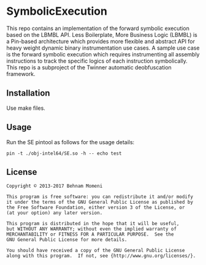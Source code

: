 # SymbolicExecution

This repo contains an implementation of the forward symbolic execution based on the LBMBL API.
Less Boilerplate, More Business Logic (LBMBL) is a Pin-based architecture which provides more flexible and abstract API for heavy weight dynamic binary instrumentation use cases. A sample use case is the forward symbolic execution which requires instrumenting all assembly instructions to track the specific logics of each instruction symbolically.
This repo is a subproject of the Twinner automatic deobfuscation framework.

## Installation

Use make files.

## Usage

Run the SE pintool as follows for the usage details:

    pin -t ./obj-intel64/SE.so -h -- echo test

## License
    Copyright © 2013-2017 Behnam Momeni

    This program is free software: you can redistribute it and/or modify
    it under the terms of the GNU General Public License as published by
    the Free Software Foundation, either version 3 of the License, or
    (at your option) any later version.

    This program is distributed in the hope that it will be useful,
    but WITHOUT ANY WARRANTY; without even the implied warranty of
    MERCHANTABILITY or FITNESS FOR A PARTICULAR PURPOSE.  See the
    GNU General Public License for more details.

    You should have received a copy of the GNU General Public License
    along with this program.  If not, see {http://www.gnu.org/licenses/}.
